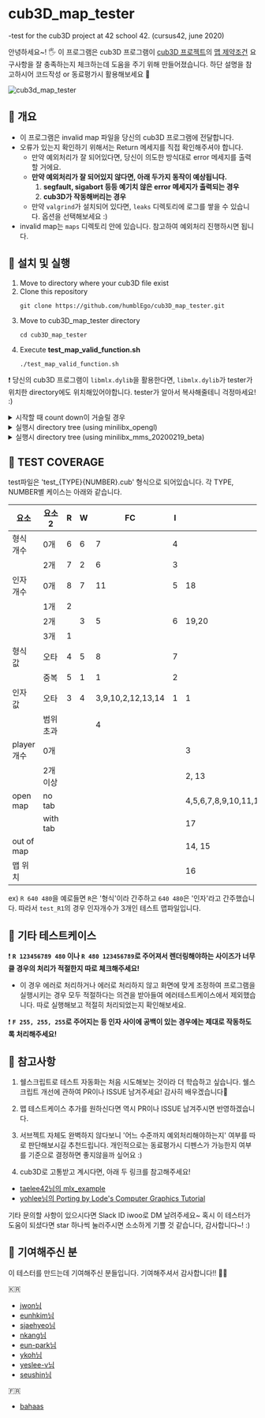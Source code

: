 # cub3D_map_tester

-test for the cub3D project at 42 school 42. (cursus42, june 2020)

안녕하세요~! 🖐 이 프로그램은 cub3D 프로그램이 [cub3D 프로젝트](https://github.com/moon9ua/42_seoul/wiki/2.-cub3D#cub3d)의 [맵 제약조건](https://github.com/moon9ua/42_seoul/wiki/2.-cub3D#chapter-4-%ED%95%84%EC%88%98-%ED%8C%8C%ED%8A%B8---cub3d) 요구사항을 잘 충족하는지 체크하는데 도움을 주기 위해 만들어졌습니다. 하단 설명을 참고하시어 코드작성 or 동료평가시 활용해보세요 🙂

![cub3d_map_tester](https://user-images.githubusercontent.com/54612343/83720405-f5973a00-a673-11ea-994a-c9cde59aa429.gif)

## 🍉 개요

- 이 프로그램은 invalid map 파일을 당신의 cub3D 프로그램에 전달합니다.
- 오류가 있는지 확인하기 위해서는 Return 메세지를 직접 확인해주셔야 합니다.
  - 만약 예외처리가 잘 되어있다면, 당신이 의도한 방식대로 error 메세지를 출력할 거에요.
  - **만약 예외처리가 잘 되어있지 않다면, 아래 두가지 동작이 예상됩니다.**
    1. **segfault, sigabort 등등 예기치 않은 error 메세지가 출력되는 경우**
    2. **cub3D가 작동해버리는 경우**
  - 만약 `valgrind`가 설치되어 있다면, `leaks` 디렉토리에 로그를 쌓을 수 있습니다. 옵션을 선택해보세요 :)
- invalid map는 `maps` 디렉토리 안에 있습니다. 참고하여 예외처리 진행하시면 됩니다.

## 🍉 설치 및 실행

1. Move to directory where your cub3D file exist
2. Clone this repository
   ```console
   git clone https://github.com/humblEgo/cub3D_map_tester.git
   ```
3. Move to cub3D_map_tester directory
   ```console
   cd cub3D_map_tester
   ```
4. Execute **test_map_valid_function.sh**
   ```console
   ./test_map_valid_function.sh
   ```

❗ 당신의 cub3D 프로그램이 `libmlx.dylib`을 활용한다면, `libmlx.dylib`가 tester가 위치한 directory에도 위치해있어야합니다. tester가 알아서 복사해줄테니 걱정마세요! :)

<details>
    <summary>시작할 때 count down이 거슬릴 경우</summary>
    <p> <br>-f 옵션을 넣어서 count down을 생략할 수 있습니다. 
    
    ./test_map_valid_function.sh -f
    
</p>   
</details>

<details>
    <summary>실행시 directory tree (using minilibx_opengl)</summary>
    <p> <br>결과적으로 test_map_valid_function.sh 의 상위 디렉토리에 cub3D 실행파일이 있으면 됩니다.
    
    
    .
    ├── cub3D
    ├── _cub3D_map_tester
    |   ├── test_map_valid_function.sh
    |   ├── README.md
    |   ├── _images
    |   └── _maps
    |   ├── ...
    └── ...
    
    
</p>   
</details>

<details>
    <summary>실행시 directory tree (using minilibx_mms_20200219_beta)</summary>
    <p> <br> `test_map_valid_function.sh`과 `libmlx.dylib`을 같은 디렉토리에 위치시킵니다. 또한 그 디렉토리의 상위 디렉토리에 cub3D 실행파일이 위치하면 됩니다.
    
    
    .
    ├── cub3D
    ├── _cub3D_map_tester
    |   ├── test_map_valid_function.sh
    |   ├── libmlx.dylib
    |   ├── README.md
    |   ├── _images
    |   └── _maps
    |   ├── ...
    └── ...
    
    
</p>   
</details>

## 🍉 TEST COVERAGE

test파일은 'test\_{TYPE}{NUMBER}.cub' 형식으로 되어있습니다.
각 TYPE, NUMBER별 케이스는 아래와 같습니다.

| 요소       | 요소2    | R   | W   | FC                | I   | MAP                                                            |
| ---------- | -------- | --- | --- | ----------------- | --- | -------------------------------------------------------------- |
| 형식 개수  | 0개      | 6   | 6   | 7                 | 4   |                                                                |
|            | 2개      | 7   | 2   | 6                 | 3   |                                                                |
| 인자 개수  | 0개      | 8   | 7   | 11                | 5   | 18                                                             |
|            | 1개      | 2   |     |                   |     |                                                                |
|            | 2개      |     | 3   | 5                 | 6   | 19,20                                                          |
|            | 3개      | 1   |     |                   |     |                                                                |
| 형식 값    | 오타     | 4   | 5   | 8                 | 7   |                                                                |
|            | 중복     | 5   | 1   | 1                 | 2   |                                                                |
| 인자 값    | 오타     | 3   | 4   | 3,9,10,2,12,13,14 | 1   | 1                                                              |
|            | 범위초과 |     |     | 4                 |     |                                                                |
| player개수 | 0개      |     |     |                   |     | 3                                                              |
|            | 2개 이상 |     |     |                   |     | 2, 13                                                          |
| open map   | no tab   |     |     |                   |     | 4,5,6,7,8,9,10,11,12,21,22,23,24,25,26,27,28,29,30,31,32,33,34 |
|            | with tab |     |     |                   |     | 17                                                             |
| out of map |          |     |     |                   |     | 14, 15                                                         |
| 맵 위치    |          |     |     |                   |     | 16                                                             |

ex)
`R 640 480`을 예로들면 `R`은 '형식'이라 간주하고 `640 480`은 '인자'라고 간주했습니다.
따라서 `test_R1`의 경우 인자개수가 3개인 테스트 맵파일입니다.

## 🍉 기타 테스트케이스

❗ **`R 123456789 480` 이나 `R 480 123456789`로 주어져서 렌더링해야하는 사이즈가 너무 클 경우의 처리가 적절한지 따로 체크해주세요!**

- 이 경우 에러로 처리하거나 에러로 처리하지 않고 화면에 맞게 조정하여 프로그램을 실행시키는 경우 모두 적절하다는 의견을 받아들여 에러테스트케이스에서 제외했습니다. 따로 실행해보고 적절히 처리되었는지 확인해보세요.

❗ **`F 255, 255, 255`로 주어지는 등 인자 사이에 공백이 있는 경우에는 제대로 작동하도록 처리해주세요!**

## 🍉 참고사항

1. 쉘스크립트로 테스트 자동화는 처음 시도해보는 것이라 더 학습하고 싶습니다.
   쉘스크립트 개선에 관하여 PR이나 ISSUE 남겨주세요! 감사히 배우겠습니다🙏

2. 맵 테스트케이스 추가를 원하신다면 역시 PR이나 ISSUE 남겨주시면 반영하겠습니다.

3. 서브젝트 자체도 완벽하지 않다보니 '어느 수준까지 예외처리해야하는지' 여부를 따로 판단해보시길 추천드립니다. 개인적으로는 동료평가시 디펜스가 가능한지 여부를 기준으로 결정하면 좋지않을까 싶어요 :)

4. cub3D로 고통받고 계시다면, 아래 두 링크를 참고해주세요!

- [taelee42님의 mlx_example](https://github.com/taelee42/mlx_example)
- [yohlee님의 Porting by Lode's Computer Graphics Tutorial](https://github.com/l-yohai/cub3d)

기타 문의할 사항이 있으시다면 Slack ID iwoo로 DM 날려주세요~
혹시 이 테스터가 도움이 되셨다면 star 하나씩 눌러주시면 소소하게 기쁠 것 같습니다, 감사합니다~! :)

## 🍉 기여해주신 분

이 테스터를 만드는데 기여해주신 분들입니다. 기여해주셔서 감사합니다!! 👏👏

🇰🇷

- [jwon님](https://github.com/jwon42)
- [eunhkim님](https://github.com/eunhyulkim)
- [sjaehyeo님](https://github.com/QKRM)
- [nkang님](https://github.com/nKiNk)
- [eun-park님](https://github.com/p-eye)
- [ykoh님](https://github.com/kohyounghwan)
- [yeslee-v님](https://github.com/yeslee-v)
- [seushin님](https://github.com/seushin)

🇫🇷

- [bahaas](https://github.com/Korkrane)
